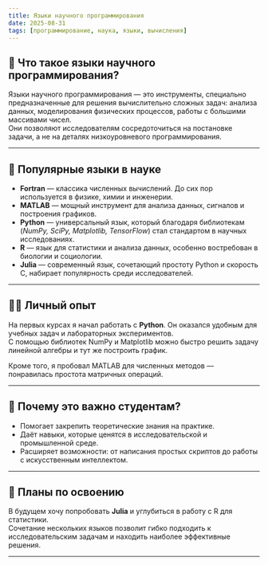 ```yaml
---
title: Языки научного программирования
date: 2025-08-31
tags: [программирование, наука, языки, вычисления]
---
```


## 📌 Что такое языки научного программирования?

Языки научного программирования — это инструменты, специально предназначенные для решения вычислительно сложных задач: анализа данных, моделирования физических процессов, работы с большими массивами чисел.  
Они позволяют исследователям сосредоточиться на постановке задачи, а не на деталях низкоуровневого программирования.  

---

## 🔬 Популярные языки в науке

- **Fortran** — классика численных вычислений. До сих пор используется в физике, химии и инженерии.  
- **MATLAB** — мощный инструмент для анализа данных, сигналов и построения графиков.  
- **Python** — универсальный язык, который благодаря библиотекам (*NumPy, SciPy, Matplotlib, TensorFlow*) стал стандартом в научных исследованиях.  
- **R** — язык для статистики и анализа данных, особенно востребован в биологии и социологии.  
- **Julia** — современный язык, сочетающий простоту Python и скорость C, набирает популярность среди исследователей.  

---

## 🧑‍💻 Личный опыт

На первых курсах я начал работать с **Python**. Он оказался удобным для учебных задач и лабораторных экспериментов.  
С помощью библиотек NumPy и Matplotlib можно быстро решить задачу линейной алгебры и тут же построить график.  

Кроме того, я пробовал MATLAB для численных методов — понравилась простота матричных операций.  

---

## 🚀 Почему это важно студентам?

- Помогает закрепить теоретические знания на практике.  
- Даёт навыки, которые ценятся в исследовательской и промышленной среде.  
- Расширяет возможности: от написания простых скриптов до работы с искусственным интеллектом.  

---

## 📖 Планы по освоению

В будущем хочу попробовать **Julia** и углубиться в работу с R для статистики.  
Сочетание нескольких языков позволит гибко подходить к исследовательским задачам и находить наиболее эффективные решения.  

---

